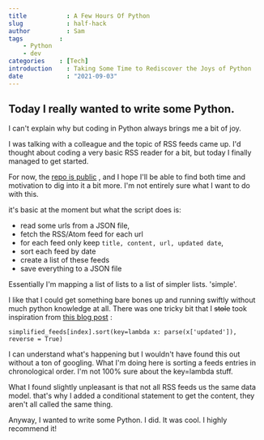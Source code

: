 ```yaml
---
title           : A Few Hours Of Python
slug            : half-hack
author          : Sam
tags          : 
    - Python
    - dev
categories    : [Tech]
introduction    : Taking Some Time to Rediscover the Joys of Python
date            : "2021-09-03"
---
```


## Today I really wanted to write some Python. 

I can't explain why but coding in Python always brings me a bit of joy.

I was talking with a colleague and the topic of RSS feeds came up. I'd thought about coding a very basic RSS reader for a bit, but today I finally managed to get started.

For now, the [repo is public](https://github.com/m1rp/feed-me-py) , and I hope I'll be able to find both time and motivation to dig into it a bit more. I'm not entirely sure what I want to do with this.

it's basic at the moment but what the script does is:
- read some urls from a JSON file,
- fetch the RSS/Atom feed for each url
- for each feed only keep `title, content, url, updated date`,
- sort each feed by date
- create a list of these feeds
- save everything to a JSON file

Essentially I'm mapping a list of lists to a list of simpler lists. 'simple'.

I like that I could get something bare bones up and running swiftly without much python knowledge at all. There was one tricky bit that I ~~stole~~ took inspiration from [this blog post](https://waylonwalker.com/parsing-rss-python/#combining-feeds) :

`simplified_feeds[index].sort(key=lambda x: parse(x['updated']), reverse = True)`

I can understand what's happening but I wouldn't have found this out without a ton of googling. What I'm doing here is sorting a feeds entries in chronological order. I'm not 100% sure about the key=lambda stuff.

What I found slightly unpleasant is that not all RSS  feeds us the same data model. that's why I added a conditional statement  to get the content, they aren't all called the same thing.

Anyway, I wanted to write some Python. I did. It was cool. I highly recommend it!